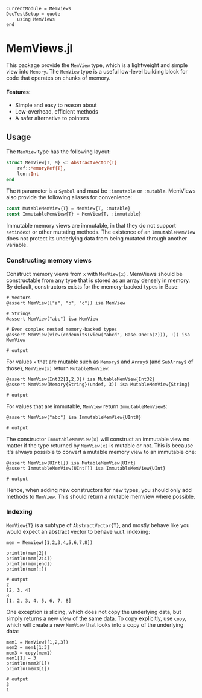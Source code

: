 ```@meta
CurrentModule = MemViews
DocTestSetup = quote
    using MemViews
end
```

# MemViews.jl
This package provide the `MemView` type, which is a lightweight and simple view into `Memory`.
The `MemView` type is a useful low-level building block for code that operates on chunks of memory.

#### Features:
* Simple and easy to reason about
* Low-overhead, efficient methods
* A safer alternative to pointers

## Usage
The `MemView` type has the following layout:

```julia
struct MemView{T, M} <: AbstractVector{T}
    ref::MemoryRef{T},
    len::Int
end
```

The `M` parameter is a `Symbol` and must be `:immutable` or `:mutable`.
MemViews also provide the following aliases for convenience:

```julia
const MutableMemView{T} = MemView{T, :mutable}
const ImmutableMemView{T} = MemView{T, :immutable}
```

Immutable memory views are immutable, in that they do not support `setindex!` or other
mutating methods. The existence of an `ImmutableMemView` does not protect its underlying
data from being mutated through another variable.

### Constructing memory views
Construct memory views from `x` with `MemView(x)`.
MemViews should be constructable from any type that is stored as an array densely in memory.
By default, constructors exists for the memory-backed types in Base:

```jldoctest; output=false
# Vectors
@assert MemView(["a", "b", "c"]) isa MemView

# Strings
@assert MemView("abc") isa MemView

# Even complex nested memory-backed types
@assert MemView(view(codeunits(view("abcd", Base.OneTo(2))), :)) isa MemView

# output

```

For values `x` that are mutable such as `Memory`s and `Array`s (and `SubArray`s of those),
`MemView(x)` return `MutableMemView`:

```jldoctest; output=false
@assert MemView(Int32[1,2,3]) isa MutableMemView{Int32}
@assert MemView(Memory{String}(undef, 3)) isa MutableMemView{String}

# output

```

For values that are immutable, `MemView` return `ImmutableMemView`s:

```jldoctest; output=false
@assert MemView("abc") isa ImmutableMemView{UInt8}

# output

```

The constructor `ImmutableMemView(x)` will construct an immutable view no matter
if the type returned by `MemView(x)` is mutable or not.
This is because it's always possible to convert a mutable memory view to an immutable one:

```jldoctest; output=false
@assert MemView(UInt[]) isa MutableMemView{UInt}
@assert ImmutableMemView(UInt[]) isa ImmutableMemView{UInt}

# output

```

Hence, when adding new constructors for new types, you should only add
methods to `MemView`.
This should return a mutable memview where possible.

### Indexing
`MemView{T}` is a subtype of `AbstractVector{T}`, and mostly behave like you would expect
an abstract vector to behave w.r.t. indexing:

```jldoctest
mem = MemView([1,2,3,4,5,6,7,8])

println(mem[2])
println(mem[2:4])
println(mem[end])
println(mem[:])

# output
2
[2, 3, 4]
8
[1, 2, 3, 4, 5, 6, 7, 8]
```

One exception is slicing, which does not copy the underlying data, but simply
returns a new view of the same data.
To copy explicitly, use `copy`, which will create a new `MemView` that looks
into a copy of the underlying data:

```jldoctest
mem1 = MemView([1,2,3])
mem2 = mem1[1:3]
mem3 = copy(mem1)
mem1[1] = 3
println(mem2[1])
println(mem3[1])

# output
3
1
```
